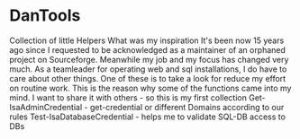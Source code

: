 # DanTools
Collection of little Helpers
What was my inspiration
It's been now 15 years ago since I requested to be acknowledged as a maintainer of an orphaned project on Sourceforge.
Meanwhile my job and my focus has changed very much.
As a teamleader for operating web and sql installations, I do have to care about other things.
One of these is to take a look for reduce my effort on routine work.
This is the reason why some of the functions came into my mind.
I want to share it with others - so this is my first collection
Get-IsaAdminCredential - get-credential or different Domains according to our rules
Test-IsaDatabaseCredential - helps me to validate SQL-DB access to DBs
